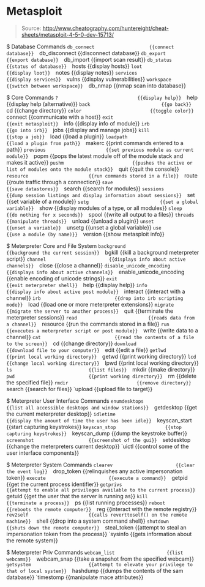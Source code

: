 # Metasploit

> Source: http://www.cheatography.com/huntereight/cheat-sheets/metasploit-4-5-0-dev-15713/

$ Database Commands
    `db_connect                    {{connect database}} 
    `db_disconnect                 {{disconnect database}} 
    `db_export                     {{export database}} 
    `db_import                     {{import scan result}} 
    `db_status                     {{status of database}} 
    `hosts                         {{display hosts}} 
    `loot                          {{display loot}} 
    `notes                         {{display notes}} 
    `services                      {{display services}} 
    `vulns                         {{display vulnerabilities}} 
    `workspace                     {{switch between workspace}} 
    `db_nmap                       {{nmap scan into database}} 

$ Core Commands
    `?                             {{display help}} 
    `help                          {{display help (alternative)}} 
    `back                          {{go back}} 
    `cd                            {{change directory}} 
    `color                         {{toggle color}} 
    `connect                       {{communicate with a host}} 
    `exit                          {{exit metasploit}} 
    `info                          {{display info of module}} 
    `irb                           {{go into irb}} 
    `jobs                          {{display and manage jobs}} 
    `kill                          {{stop a job}} 
    `load                          {{load a plugin}} 
    `loadpath                      {{load a plugin from path}} 
    `makerc                        {{print commands entered to a path}} 
    `previous                      {{set previous module as current module}} 
    `popm                          {{pops the latest module off of the module stack and makes it active}} 
    `pushm                         {{pushes the active or list of modules onto the module stack}} 
    `quit                          {{quit the console}} 
    `resource                      {{run commands stored in a file}} 
    `route                         {{route traffic through a connection}} 
    `save                          {{save datastores}} 
    `search                        {{search for modules}} 
    `sessions                      {{dump session listings and display information about sessions}} 
    `set                           {{set variable of a module}} 
    `setg                          {{set a global variable}} 
    `show                          {{display modules of a type, or all modules}} 
    `sleep                         {{do nothing for x seconds}} 
    `spool                         {{write all output to a files}} 
    `threads                       {{manipulate threads}} 
    `unload                        {{unload a plugin}} 
    `unset                         {{unset a variable}} 
    `unsetg                        {{unset a global variable}} 
    `use                           {{use a module (by name)}} 
    `version                       {{show metasploit info}} 

$ Meterpreter Core and File System
    `background                    {{background the current session}} 
    `bgkill                        {{kill a background meterpreter script}} 
    `channel                       {{displays info about active channels}} 
    `close                         {{close a channel}} 
    `disable_unicode_encoding      {{displays info about active channels}} 
    `enable_unicode_encoding       {{enable encoding of unicode strings}} 
    `exit                          {{exit meterpreter shell}} 
    `help                          {{display help}} 
    `info                          {{display info about active post module}} 
    `interact                      {{interact with a channel}} 
    `irb                           {{drop into irb scripting mode}} 
    `load                          {{load one or more meterpreter extensions}} 
    `migrate                       {{migrate the server to another process}} 
    `quit                          {{terminate the meterpreter sessions}} 
    `read                          {{reads data from a channel}} 
    `resource                      {{run the commands stored in a file}} 
    `run                           {{executes a meterpreter script or post module}} 
    `write                         {{write data to a channel}} 
    `cat                           {{read the contents of a file to the screen}} 
    `cd                            {{change directory}} 
    `download                      {{download file to your computer}} 
    `edit                          {{edit a file}} 
    `getlwd                        {{print local working directory}} 
    `getwd                         {{print working directory}} 
    `lcd                           {{change local working directory}} 
    `lpwd                          {{print local working directory}} 
    `ls                            {{list files}} 
    `mkdir                         {{make directory}} 
    `pwd                           {{print working directory}} 
    `rm                            {{delete the specified file}} 
    `rmdir                         {{remove directory}} 
    `search                        {{search for files}} 
    `upload                        {{upload file to target}} 

$ Meterpreter User Interface Commands
    `enumdesktops                  {{list all accessible desktops and window stations}} 
    `getdesktop                    {{get the current meterpreter desktop}} 
    `idletime                      {{display the amount of time the user has been idle}} 
    `keyscan_start                 {{start capturing keystrokes}} 
    `keyscan_stop                  {{stop capturing keystrokes}} 
    `keyscan_dump                  {{dump the keystroke buffer}} 
    `screenshot                    {{screenshot of the gui}} 
    `setdesktop                    {{change the meterpreters current desktop}} 
    `uictl                         {{control some of the user interface components}} 

$ Meterpreter System Commands
    `clearev                       {{clear the event log}} 
    `drop_token                    {{relinquishes any active impersonation token}} 
    `execute                       {{execute a command}} 
    `getpid                        {{get the current process identifier}} 
    `getprivs                      {{attempt to enable all privileges available to the current process}} 
    `getuid                        {{get the user that the server is running as}} 
    `kill                          {{terminate a process}} 
    `ps                            {{list running processes}} 
    `reboot                        {{reboots the remote computer}} 
    `reg                           {{interact with the remote registry}} 
    `rev2self                      {{calls reverttoself() on the remote machine}} 
    `shell                         {{drop into a system command shell}} 
    `shutdown                      {{shuts down the remote computer}} 
    `steal_token                   {{attempt to steal an impersonation token from the process}} 
    `sysinfo                       {{gets information about the remote system}} 

$ Meterpreter Priv Commands
    `webcam_list                   {{list webcams}} 
    `webcam_snap                   {{take a snapshot from the specified webcam}} 
    `getsystem                     {{attempt to elevate your privilege to that of local system}} 
    `hashdump                      {{dumps the contents of the sam database}} 
    `timestomp                     {{manipulate mace attributes}} 

